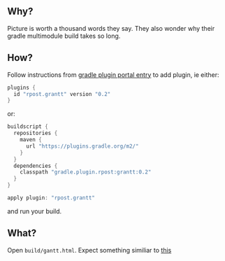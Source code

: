 ## Why?

Picture is worth a thousand words they say. They also wonder why their gradle multimodule build takes so long.

## How?

Follow instructions from [gradle plugin portal entry](https://plugins.gradle.org/plugin/rpost.grantt) to add plugin, ie either:
```groovy
plugins {
  id "rpost.grantt" version "0.2"
}
```
or:
```groovy
buildscript {
  repositories {
    maven {
      url "https://plugins.gradle.org/m2/"
    }
  }
  dependencies {
    classpath "gradle.plugin.rpost:grantt:0.2"
  }
}

apply plugin: "rpost.grantt"
```

and run your build.

## What?

Open `build/gantt.html`. Expect something similiar to [this](http://htmlpreview.github.io/?https://github.com/rpost/grantt/blob/master/sample/gantt.html)




